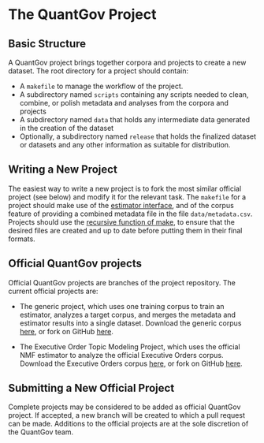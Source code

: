 # The QuantGov Project

## Basic Structure

A QuantGov project brings together corpora and projects to create a new dataset. The root directory for a project should contain:

-   A `makefile` to manage the workflow of the project.
-   A subdirectory named `scripts` containing any scripts needed to clean, combine, or polish metadata and analyses from the corpora and projects
-   A subdirectory named `data` that holds any intermediate data generated in the creation of the dataset
-   Optionally, a subdirectory named `release` that holds the finalized dataset or datasets and any other information as suitable for distribution.

## Writing a New Project

The easiest way to write a new project is to fork the most similar official project (see below) and modify it for the relevant task. The `makefile` for a project should make use of the [estimator interface], and of the corpus feature of providing a combined metadata file in the file `data/metadata.csv`. Projects should use the [recursive function of make], to ensure that the desired files are created and up to date before putting them in their final formats.

## Official QuantGov projects

Official QuantGov projects are branches of the project repository. The current official projects are:

-   The generic project, which uses one training corpus to train an estimator, analyzes a target corpus, and merges the metadata and estimator results into a single dataset. Download the generic corpus [here], or fork on GitHub [here][1].

-   The Executive Order Topic Modeling Project, which uses the official NMF estimator to analyze the official Executive Orders corpus. Download the Executive Orders corpus [here][2], or fork on GitHub [here][3].

## Submitting a New Official Project

Complete projects may be considered to be added as official QuantGov project. If accepted, a new branch will be created to which a pull request can be made. Additions to the official projects are at the sole discretion of the QuantGov team.

  [estimator interface]: estimator.markdown#the-estimator-interface
  [recursive function of make]: https://www.gnu.org/software/make/manual/html_node/Recursion.html#Recursion
  [here]: https://github.com/QuantGov/project/archive/master.zip
  [1]: https://github.com/QuantGov/project
  [2]: https://github.com/QuantGov/project/tree/executive-orders-nmf
  [3]: https://github.com/QuantGov/project/archive/executive-orders-nmf.zip

